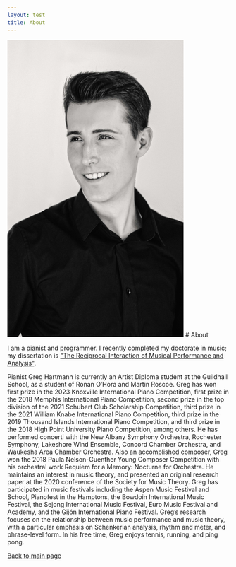 ```yaml
---
layout: test
title: About
---
```

<img src="./assets/img/logo.jpg" alt="headshot" width="400"/>
# About

I am a pianist and programmer. I recently completed my doctorate in music; my dissertation is ["The Reciprocal Interaction of Musical Performance and Analysis"](https://academicworks.cuny.edu/gc_etds/5754/).

Pianist Greg Hartmann is currently an Artist Diploma student at the Guildhall School, as a student of Ronan O’Hora and Martin Roscoe. Greg has won first prize in the 2023 Knoxville International Piano Competition, first prize in the 2018 Memphis International Piano Competition, second prize in the top division of the 2021 Schubert Club Scholarship Competition, third prize in the 2021 William Knabe International Piano Competition, third prize in the 2019 Thousand Islands International Piano Competition, and third prize in the 2018 High Point University Piano Competition, among others. He has performed concerti with the New Albany Symphony Orchestra, Rochester Symphony, Lakeshore Wind Ensemble, Concord Chamber Orchestra, and Waukesha Area Chamber Orchestra. Also an accomplished composer, Greg won the 2018 Paula Nelson-Guenther Young Composer Competition with his orchestral work Requiem for a Memory: Nocturne for Orchestra. He maintains an interest in music theory, and presented an original research paper at the 2020 conference of the Society for Music Theory. Greg has participated in music festivals including the Aspen Music Festival and School, Pianofest in the Hamptons, the Bowdoin International Music Festival, the Sejong International Music Festival, Euro Music Festival and Academy, and the Gijón International Piano Festival. Greg’s research focuses on the relationship between music performance and music theory, with a particular emphasis on Schenkerian analysis, rhythm and meter, and phrase-level form. In his free time, Greg enjoys tennis, running, and ping pong.

[Back to main page](./index)
